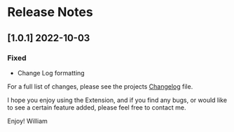 # Release Notes

<!-- ## [v-inc] ${YEAR4}-${MONTHNUMBER}-${DATE} -->

## [1.0.1] 2022-10-03
### Fixed
- Change Log formatting

For a full list of changes, please see the projects [Changelog](CHANGELOG.md) file.

I hope you enjoy using the Extension, and if you find any bugs, or would like to see a certain feature added, please feel free to contact me.

Enjoy! William
